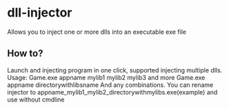# dll-injector
Allows you to inject one or more dlls into an executable exe file

## How to?
Launch and injecting program in one click, supported injecting multiple dlls.
Usage:
Game.exe appname mylib1 mylib2 mylib3 and more
Game.exe appname directorywithlibsname
And any combinations. You can rename injector to appname_mylib1_mylib2_directorywithmylibs.exe(example) and use without cmdline